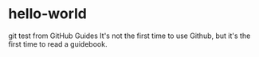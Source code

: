 # hello-world
git test from GitHub Guides
It's not the first time to use Github, but it's the first time to read a guidebook.
